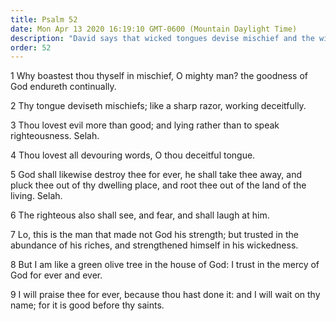 ```yaml
---
title: Psalm 52
date: Mon Apr 13 2020 16:19:10 GMT-0600 (Mountain Daylight Time)
description: "David says that wicked tongues devise mischief and the wicked trust in riches—The Saints trust in the mercy of God forever."
order: 52
---
```


1 Why boastest thou thyself in mischief, O mighty man? the goodness of God endureth continually.

2 Thy tongue deviseth mischiefs; like a sharp razor, working deceitfully.

3 Thou lovest evil more than good; and lying rather than to speak righteousness. Selah.

4 Thou lovest all devouring words, O thou deceitful tongue.

5 God shall likewise destroy thee for ever, he shall take thee away, and pluck thee out of thy dwelling place, and root thee out of the land of the living. Selah.

6 The righteous also shall see, and fear, and shall laugh at him.

7 Lo, this is the man that made not God his strength; but trusted in the abundance of his riches, and strengthened himself in his wickedness.

8 But I am like a green olive tree in the house of God: I trust in the mercy of God for ever and ever.

9 I will praise thee for ever, because thou hast done it: and I will wait on thy name; for it is good before thy saints.
